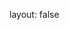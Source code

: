 layout: false
<!DOCTYPE html>
<html lang="en">
    <head>
        <meta charset="UTF-8">
        <title>404</title>
    </head>
    <body>
        <script type="text/javascript" src="//qzonestyle.gtimg.cn/qzone/hybrid/app/404/search_children.js" charset="utf-8" homePageUrl="/" homePageName="Back"></script> 
    </body>
</html>